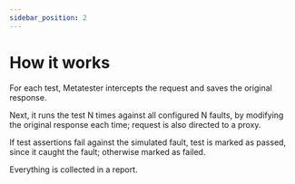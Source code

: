 ```yaml
---
sidebar_position: 2
---
```


# How it works

For each test, Metatester intercepts the request and saves the original response.

Next, it runs the test N times against all configured N faults, by modifying the original response each time; request is also directed to a proxy.

If test assertions fail against the simulated fault, test is marked as passed, since it caught the fault; otherwise marked as failed.

Everything is collected in a report.